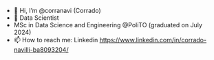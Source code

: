 - 👋 Hi, I’m @corranavi (Corrado)
- 👀 Data Scientist
- MSc in Data Science and Engineering @PoliTO (graduated on July 2024)
- 📫 How to reach me: Linkedin https://www.linkedin.com/in/corrado-navilli-ba8093204/ 

<!---
corranavi/corranavi is a ✨ special ✨ repository because its `README.md` (this file) appears on your GitHub profile.
You can click the Preview link to take a look at your changes.
--->
